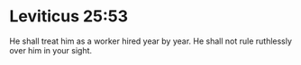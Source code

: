 # Leviticus 25:53

He shall treat him as a worker hired year by year. He shall not rule ruthlessly over him in your sight.
